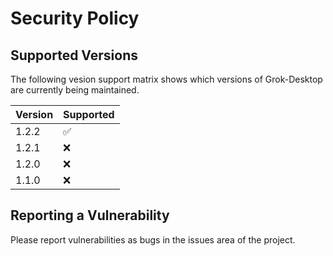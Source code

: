 # Security Policy

## Supported Versions

The following vesion support matrix shows which versions of Grok-Desktop are currently being maintained.

| Version | Supported          |
| ------- | ------------------ |
| 1.2.2   | :white_check_mark: |
| 1.2.1   | :x:                |
| 1.2.0   | :x:                |
| 1.1.0   | :x:                |

## Reporting a Vulnerability

Please report vulnerabilities as bugs in the issues area of the project.
